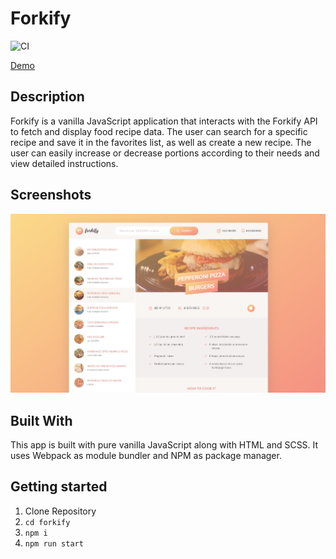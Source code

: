 # Forkify

![CI](https://github.com/DenisKulik/forkify/actions/workflows/github-actions.yml/badge.svg)

[Demo](https://deniskulik.github.io/forkify/)

## Description

Forkify is a vanilla JavaScript application that interacts with the Forkify API to fetch and display food recipe data. The user can search for a specific recipe and save it in the favorites list, as well as create a new recipe. The user can easily increase or decrease portions according to their needs and view detailed instructions.

## Screenshots

![screenshots](./screenshots/forkify.jpg)

## Built With

This app is built with pure vanilla JavaScript along with HTML and SCSS. It uses Webpack as module bundler and NPM as package manager.

## Getting started

1. Clone Repository
2. `cd forkify`
3. `npm i`
4. `npm run start`
